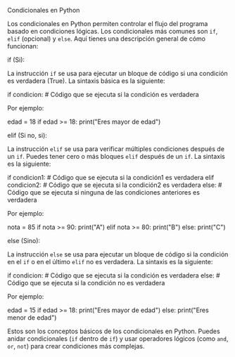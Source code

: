 Condicionales en Python

Los condicionales en Python permiten controlar el flujo del programa basado en condiciones lógicas. Los condicionales más comunes son `if`, `elif` (opcional) y `else`. Aquí tienes una descripción general de cómo funcionan:

if (Si):

La instrucción `if` se usa para ejecutar un bloque de código si una condición es verdadera (True). La sintaxis básica es la siguiente:

if condicion:
    # Código que se ejecuta si la condición es verdadera

Por ejemplo:

edad = 18
if edad >= 18:
    print("Eres mayor de edad")

elif (Si no, si):

La instrucción `elif` se usa para verificar múltiples condiciones después de un `if`. Puedes tener cero o más bloques `elif` después de un `if`. La sintaxis es la siguiente:

if condicion1:
    # Código que se ejecuta si la condición1 es verdadera
elif condicion2:
    # Código que se ejecuta si la condición2 es verdadera
else:
    # Código que se ejecuta si ninguna de las condiciones anteriores es verdadera

Por ejemplo:

nota = 85
if nota >= 90:
    print("A")
elif nota >= 80:
    print("B")
else:
    print("C")

else (Sino):

La instrucción `else` se usa para ejecutar un bloque de código si la condición en el `if` o en el último `elif` no es verdadera. La sintaxis es la siguiente:

if condicion:
    # Código que se ejecuta si la condición es verdadera
else:
    # Código que se ejecuta si la condición no es verdadera

Por ejemplo:

edad = 15
if edad >= 18:
    print("Eres mayor de edad")
else:
    print("Eres menor de edad")

Estos son los conceptos básicos de los condicionales en Python. Puedes anidar condicionales (`if` dentro de `if`) y usar operadores lógicos (como `and`, `or`, `not`) para crear condiciones más complejas.
